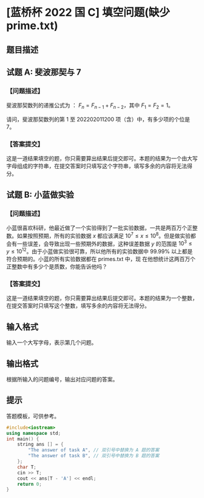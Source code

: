 # [蓝桥杯 2022 国 C] 填空问题(缺少prime.txt)

## 题目描述

## 试题 A: 斐波那契与 7

### 【问题描述】

斐波那契数列的递推公式为 ： $F_n = F_{n−1} + F_{n−2}$，其中 $F_1 = F_2 = 1$。

请问，斐波那契数列的第 $1$ 至 $202202011200$ 项（含）中，有多少项的个位是 $7$。

### 【答案提交】

这是一道结果填空的题，你只需要算出结果后提交即可。本题的结果为一个由大写字母组成的字符串，在提交答案时只填写这个字符串，填写多余的内容将无法得分。

## 试题 B: 小蓝做实验

### 【问题描述】

小蓝很喜欢科研，他最近做了一个实验得到了一批实验数据，一共是两百万个正整数。如果按照预期，所有的实验数据 $x$ 都应该满足 $10^7 ≤ x ≤ 10^8$。但是做实验都会有一些误差，会导致出现一些预期外的数据，这种误差数据 $y$ 的范围是 $10^3 ≤ y ≤ 10^{12}$。由于小蓝做实验很可靠，所以他所有的实验数据中 $99.99\%$ 以上都是符合预期的。小蓝的所有实验数据都在 primes.txt 中，现 在他想统计这两百万个正整数中有多少个是质数，你能告诉他吗？

### 【答案提交】

这是一道结果填空的题，你只需要算出结果后提交即可。本题的结果为一个整数，在提交答案时只填写这个整数，填写多余的内容将无法得分。

## 输入格式

输入一个大写字母，表示第几个问题。

## 输出格式

根据所输入的问题编号，输出对应问题的答案。

## 提示

答题模板，可供参考。

```cpp
#include<iostream>
using namespace std;
int main() {
    string ans [] = {
        "The answer of task A", // 双引号中替换为 A 题的答案
        "The answer of task B", // 双引号中替换为 B 题的答案
    };
    char T;
    cin >> T;
    cout << ans[T - 'A'] << endl;
    return 0;
}
```
